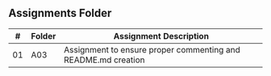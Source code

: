 ##  Assignments Folder

|   #   | Folder            | Assignment Description |
| :---: | -----------       | ---------------------- |
|   01    |  A03            | Assignment to ensure proper commenting and README.md creation                       |
